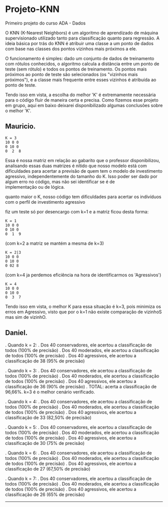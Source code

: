 # Projeto-KNN
Primeiro projeto do curso ADA - Dados


O KNN (K-Nearest Neighbors) é um algoritmo de aprendizado de máquina supervisionado utilizado tanto para classificação quanto para regressão. 
A ideia básica por trás do KNN é atribuir uma classe a um ponto de dados com base nas classes dos pontos vizinhos mais próximos a ele.

O funcionamento é simples: dado um conjunto de dados de treinamento com rótulos conhecidos, o algoritmo calcula a distância entre um ponto de
teste (sem rótulo) e todos os pontos de treinamento. Os pontos mais próximos ao ponto de teste são selecionados (os "vizinhos mais próximos"),
e a classe mais frequente entre esses vizinhos é atribuída ao ponto de teste.

Tendo isso em vista, a escolha do melhor 'K' é extremamente necessária para o código fluir de maneira certa e precisa.
Como fizemos esse projeto em grupo, aqui em baixo deixarei disponibilizado algumas conclusões sobre o melhor 'K'.


Mauricio.
---------------------------

	K = 3 
	10 0 0
	0 10 0
	0  2  8

Essa é nossa matriz em relação ao gabarito que o professor disponibilizou, analisando essas duas matrizes é nítido que 
nosso modelo está com dificuldades para acertar a previsão de quem tem o modelo de investimento agressivo, 
independentemente do tamanho do K. 
Isso poder ser dado por algum erro no código, mas não sei identificar se é de implementação ou de lógica.

quanto maior o K, nosso código tem dificuldades para acertar os indivíduos com o perfil de investimento agressivo

fiz um teste só por desencargo com k=1 e a matriz ficou desta forma:

	K = 1
	10 0 0
	0 10 0
	0  1  9

(com k=2 a matriz se mantém a mesma de k=3)

	K = 2|3
	10 0 0
	0 10 0
	0 02 8


(com k=4 ja perdemos eficiência na hora de identificarmos os 'Agressivos')

	K = 4 
	10 0 0
	0 10 0
	0  3  7

Tendo isso em vista, o melhor K para essa situação é k=3, pois minimiza os erros em Agressivo, visto que por o k=1 não existe comparação de vizinhoS mas sim de vizinhO. 


Daniel.
---------------------------
. Quando k = 2:
. Dos 40 conservadores, ele acertou a classificação de todos (100% de precisão)
. Dos 40 moderados, ele acertou a classificação de todos (100% de precisão)
. Dos 40 agressivos, ele acertou a classificação de 38 (95% de precisão)

. Quando k = 3:
. Dos 40 conservadores, ele acertou a classificação de todos (100% de precisão)
. Dos 40 moderados, ele acertou a classificação de todos (100% de precisão)
. Dos 40 agressivos, ele acertou a classificação de 36 (90% de precisão)
. TOTAL: acerta a classificação de 96,66%. k=3 é o melhor cenário verificado.

. Quando k = 4:
. Dos 40 conservadores, ele acertou a classificação de todos (100% de precisão)
. Dos 40 moderados, ele acertou a classificação de todos (100% de precisão)
. Dos 40 agressivos, ele acertou a classificação de 33 (82,50% de precisão)

. Quando k = 5:
. Dos 40 conservadores, ele acertou a classificação de todos (100% de precisão)
. Dos 40 moderados, ele acertou a classificação de todos (100% de precisão)
. Dos 40 agressivos, ele acertou a classificação de 30 (75% de precisão)

. Quando k = 6:
. Dos 40 conservadores, ele acertou a classificação de todos (100% de precisão)
. Dos 40 moderados, ele acertou a classificação de todos (100% de precisão)
. Dos 40 agressivos, ele acertou a classificação de 27 (67,50% de precisão)


. Quando k = 7:
. Dos 40 conservadores, ele acertou a classificação de todos (100% de precisão)
. Dos 40 moderados, ele acertou a classificação de todos (100% de precisão)
. Dos 40 agressivos, ele acertou a classificação de 26 (65% de precisão)

---------------------------
